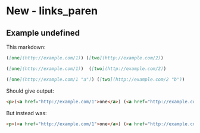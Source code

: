 # New - links_paren

## Example undefined

This markdown:

```markdown
([one](http://example.com/1)) ([two](http://example.com/2))

([one](http://example.com/1))  ([two](http://example.com/2))

([one](http://example.com/1 "a")) ([two](http://example.com/2 "b"))

```

Should give output:

```html
<p>(<a href="http://example.com/1">one</a>) (<a href="http://example.com/2">two</a>)</p><p>(<a href="http://example.com/1">one</a>) (<a href="http://example.com/2">two</a>)</p><p>(<a href="http://example.com/1" title="a">one</a>) (<a href="http://example.com/2" title="b">two</a>)</p>
```

But instead was:

```html
<p>(<a href="http://example.com/1">one</a>) (<a href="http://example.com/2">two</a>)</p><p>(<a href="http://example.com/1">one</a>) (<a href="http://example.com/2">two</a>)</p><p>(<a a\""="" href="http://example.com/1 \">one</a>) (<a b\""="" href="http://example.com/2 \">two</a>)</p>
```
